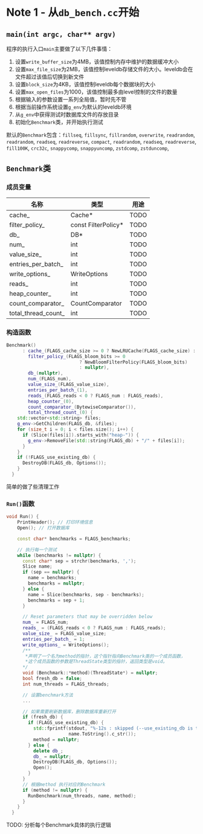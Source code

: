 # Note 1 - 从`db_bench.cc`开始

## `main(int argc, char** argv)`

程序的执行入口`main`主要做了以下几件事情：

1. 设置`write_buffer_size`为4MB，该值控制内存中维护的数据缓冲大小
2. 设置`max_file_size`为2MB，该值控制leveldb存储文件的大小。leveldb会在文件超过该值后切换到新文件
3. 设置`block_size`为4KB，该值控制leveldb每个数据块的大小
4. 设置`max_open_files`为1000，该值控制最多由level控制的文件的数量
5. 根据输入的参数设置一系列全局值，暂时先不管
6. 根据当前操作系统设置`g_env`为默认的leveldb环境
7. 从`g_env`中获得测试时数据库文件的存放目录
8. 初始化`Benchmark`类，并开始执行测试

默认的`Benchmark`包含：`fillseq`, `fillsync`, `fillrandom`, `overwrite`, `readrandom`, `readrandom`, `readseq`, `readreverse`, `compact`, `readrandom`, `readseq`, `readreverse`, `fill100K`, `crc32c`, `snappycomp`, `snappyuncomp`, `zstdcomp`, `zstduncomp`,

## `Benchmark`类

### 成员变量

| 名称                | 类型                | 用途 |
| ------------------- | ------------------- | ---- |
| cache_              | Cache*              | TODO |
| filter_policy_      | const FilterPolicy* | TODO |
| db_                 | DB*                 | TODO |
| num_                | int                 | TODO |
| value_size_         | int                 | TODO |
| entries_per_batch_  | int                 | TODO |
| write_options_      | WriteOptions        | TODO |
| reads_              | int                 | TODO |
| heap_counter_       | int                 | TODO |
| count_comparator_   | CountComparator     | TODO |
| total_thread_count_ | int                 | TODO |

### 构造函数

```cpp
Benchmark()
      : cache_(FLAGS_cache_size >= 0 ? NewLRUCache(FLAGS_cache_size) : nullptr),
        filter_policy_(FLAGS_bloom_bits >= 0
                           ? NewBloomFilterPolicy(FLAGS_bloom_bits)
                           : nullptr),
        db_(nullptr),
        num_(FLAGS_num),
        value_size_(FLAGS_value_size),
        entries_per_batch_(1),
        reads_(FLAGS_reads < 0 ? FLAGS_num : FLAGS_reads),
        heap_counter_(0),
        count_comparator_(BytewiseComparator()),
        total_thread_count_(0) {
    std::vector<std::string> files;
    g_env->GetChildren(FLAGS_db, &files);
    for (size_t i = 0; i < files.size(); i++) {
      if (Slice(files[i]).starts_with("heap-")) {
        g_env->RemoveFile(std::string(FLAGS_db) + "/" + files[i]);
      }
    }
    if (!FLAGS_use_existing_db) {
      DestroyDB(FLAGS_db, Options());
    }
  }
```
简单的做了些清理工作

### `Run()`函数

```cpp
void Run() {
    PrintHeader(); // 打印环境信息
    Open(); // 打开数据库

    const char* benchmarks = FLAGS_benchmarks;

    // 执行每一个测试
    while (benchmarks != nullptr) {
      const char* sep = strchr(benchmarks, ',');
      Slice name;
      if (sep == nullptr) {
        name = benchmarks;
        benchmarks = nullptr;
      } else {
        name = Slice(benchmarks, sep - benchmarks);
        benchmarks = sep + 1;
      }

      // Reset parameters that may be overridden below
      num_ = FLAGS_num;
      reads_ = (FLAGS_reads < 0 ? FLAGS_num : FLAGS_reads);
      value_size_ = FLAGS_value_size;
      entries_per_batch_ = 1;
      write_options_ = WriteOptions();
      /**
       *声明了一个名为method的指针，这个指针指向Benchmark类的一个成员函数，
       *这个成员函数的参数是ThreadState类型的指针，返回类型是void。
      */
      void (Benchmark::*method)(ThreadState*) = nullptr;
      bool fresh_db = false;
      int num_threads = FLAGS_threads;

      // 设置benchmark方法
      ...

      // 如果需要刷新数据库，删除数据库重新打开
      if (fresh_db) {
        if (FLAGS_use_existing_db) {
          std::fprintf(stdout, "%-12s : skipped (--use_existing_db is true)\n",
                       name.ToString().c_str());
          method = nullptr;
        } else {
          delete db_;
          db_ = nullptr;
          DestroyDB(FLAGS_db, Options());
          Open();
        }
      }
      // 根据method 执行对应的Benchmark
      if (method != nullptr) {
        RunBenchmark(num_threads, name, method);
      }
    }
  }
```

TODO: 分析每个Benchmark具体的执行逻辑

